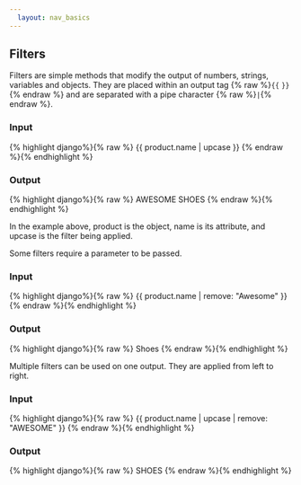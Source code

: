 ```yaml
---
  layout: nav_basics
---
```


<h2 class="section-title">Filters</h2>

Filters are simple methods that modify the output of numbers, strings, variables and objects. They are placed within an output tag {% raw %}<code>{{</code> <code>}}</code>{% endraw %} and are separated with a pipe character {% raw %}<code>|</code>{% endraw %}.

<div class="panel">
  <div class="panel-header">
    <h3>Input</h3>
  </div>
  <div class="panel-body">
{% highlight django%}{% raw %}
<!-- product.name = "Awesome Shoes" -->
{{ product.name | upcase }}
{% endraw %}{% endhighlight %}
  </div>
</div>

<div class="panel">
  <div class="panel-header">
    <h3>Output</h3>
  </div>
  <div class="panel-body">
{% highlight django%}{% raw %}
AWESOME SHOES
{% endraw %}{% endhighlight %}
  </div>
</div>

In the example above, product is the object, name is its attribute, and upcase is the filter being applied.

Some filters require a parameter to be passed.

<div class="panel">
  <div class="panel-header">
    <h3>Input</h3>
  </div>
  <div class="panel-body">
{% highlight django%}{% raw %}
{{ product.name | remove: "Awesome" }}
{% endraw %}{% endhighlight %}
  </div>
</div>

<div class="panel">
  <div class="panel-header">
    <h3>Output</h3>
  </div>
  <div class="panel-body">
{% highlight django%}{% raw %}
Shoes
{% endraw %}{% endhighlight %}
  </div>
</div>

Multiple filters can be used on one output. They are applied from left to right.

<div class="panel">
  <div class="panel-header">
    <h3>Input</h3>
  </div>
  <div class="panel-body">
{% highlight django%}{% raw %}
<!-- product.name = "Awesome Shoes" -->
{{ product.name | upcase | remove: "AWESOME"  }}
{% endraw %}{% endhighlight %}
  </div>
</div>

<div class="panel">
  <div class="panel-header">
    <h3>Output</h3>
  </div>
  <div class="panel-body">
{% highlight django%}{% raw %}
SHOES
{% endraw %}{% endhighlight %}
  </div>
</div>
